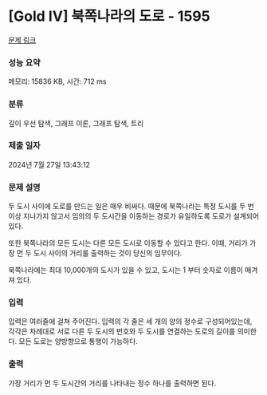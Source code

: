 # [Gold IV] 북쪽나라의 도로 - 1595 

[문제 링크](https://www.acmicpc.net/problem/1595) 

### 성능 요약

메모리: 15836 KB, 시간: 712 ms

### 분류

깊이 우선 탐색, 그래프 이론, 그래프 탐색, 트리

### 제출 일자

2024년 7월 27일 13:43:12

### 문제 설명

<p>두 도시 사이에 도로를 만드는 일은 매우 비싸다. 때문에 북쪽나라는 특정 도시를 두 번 이상 지나가지 않고서 임의의 두 도시간을 이동하는 경로가 유일하도록 도로가 설계되어 있다.</p>

<p>또한 북쪽나라의 모든 도시는 다른 모든 도시로 이동할 수 있다고 한다. 이때, 거리가 가장 먼 두 도시 사이의 거리를 출력하는 것이 당신의 임무이다.</p>

<p>북쪽나라에는 최대 10,000개의 도시가 있을 수 있고, 도시는 1 부터 숫자로 이름이 매겨져 있다.</p>

### 입력 

 <p>입력은 여러줄에 걸쳐 주어진다. 입력의 각 줄은 세 개의 양의 정수로 구성되어있는데, 각각은 차례대로 서로 다른 두 도시의 번호와 두 도시를 연결하는 도로의 길이를 의미한다. 모든 도로는 양방향으로 통행이 가능하다.</p>

### 출력 

 <p>가장 거리가 먼 두 도시간의 거리를 나타내는 정수 하나를 출력하면 된다.</p>

